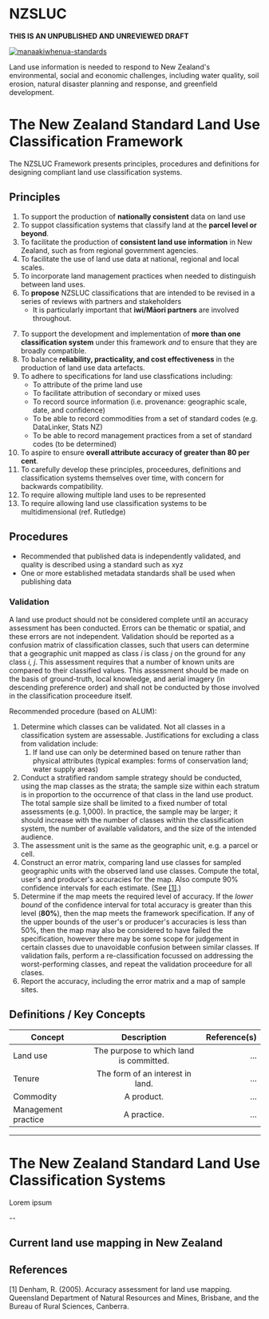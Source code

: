 # NZSLUC

**THIS IS AN UNPUBLISHED AND UNREVIEWED DRAFT**

[![manaakiwhenua-standards](https://github.com/manaakiwhenua/nzsluc/workflows/manaakiwhenua-standards/badge.svg)](https://github.com/manaakiwhenua/manaakiwhenua-standards)

<!-- TODO some sort of foreword; why we are making this -->

Land use information is needed to respond to New Zealand's environmental, social and economic challenges, including water quality, soil erosion, natural disaster planning and response, and greenfield development.

# The New Zealand Standard Land Use Classification Framework

The NZSLUC Framework presents principles, procedures and definitions for designing compliant land use classification systems. 

<!-- Informative -->
## Principles

1. To support the production of **nationally consistent** data on land use
2. To suppot classification systems that classify land at the **parcel level or beyond**. <!-- More explicit scale? Raster/DGGS resolution? Landscape objects? -->
3. To facilitate the production of **consistent land use information** in New Zealand, such as from regional government agencies.
4. To facilitate the use of land use data at national, regional and local scales.
5. To incorporate land management practices when needed to distinguish between land uses.
6. To **propose** NZSLUC classifications that are intended to be revised in a series of reviews with partners and stakeholders
    - It is particularly important that **iwi/Māori partners** are involved throughout.
<!-- - To achieve national understanding before releasing the data adhering to a proposed classification system. -->
7. To support the development and implementation of **more than one classification system** under this framework _and_ to ensure that they are broadly compatible. <!-- Compatible = weasly? -->
8. To balance **reliability, practicality, and cost effectiveness** in the production of land use data artefacts.
9. To adhere to specifications for land use classfications including:
    - To attribute of the prime land use
    - To facilitate attribution of secondary or mixed uses
    - To record source information (i.e. provenance: geographic scale, date, and confidence)
    - To be able to record commodities from a set of standard codes (e.g. DataLinker, Stats NZ)
    - To be able to record management practices from a set of standard codes (to be determined)
    <!-- - Tenure -->
10. To aspire to ensure **overall attribute accuracy of greater than 80 per cent**.
11. To carefully develop these principles, proceedures, definitions and classification systems themselves over time, with concern for backwards compatibility.
12. To require allowing multiple land uses to be represented
13. To require allowing land use classification systems to be multidimensional (ref. Rutledge) <!-- Semantic? -->
<!-- - To allow the incorportation of multiple dimensions of land use -->
<!-- - To require that participating land use classifications are multidimensional in operation -->
<!-- - Dimensions
    - Commodities
    - Management practices
    - Tenure -->

<!-- Principles for reuse -->
<!-- Principles for contribution -->
<!-- Principles for systematic classification -->
<!-- Principles for publishing data artefacts -->

## Procedures 

<!-- Mutlidimensional? What dimensions? -->
<!-- Proceedure for reporting land use change? -->
- Recommended that published data is independently validated, and quality is described using a standard such as xyz
- One or more established metadata standards shall be used when publishing data
<!-- LUML? -->
<!-- Compatibility with other classification systems in components, e.g. PAN-NZ, ANZLIC for industrial categories, Dairy NZ classes, etc.? -->
<!-- What is the extent? Marine? What is "land"? EEZ, etc. -->

### Validation

A land use product should not be considered complete until an accuracy assessment has been conducted. Errors can be thematic or spatial, and these errors are not independent. Validation should be reported as a confusion matrix of classification classes, such that users can determine that a geographic unit mapped as class _i_ is class _j_ on the ground for any class _i, j_. This assessment requires that a number of known units are compared to their classified values. This assessment should be made on the basis of ground-truth, local knowledge, and aerial imagery (in descending preference order) and shall not be conducted by those involved in the classification proceedure itself.

Recommended procedure (based on ALUM):
1. Determine which classes can be validated. Not all classes in a classification system are assessable. Justifications for excluding a class from validation include:
    1. If land use can only be determined based on tenure rather than physical attributes (typical examples: forms of conservation land; water supply areas)
2. Conduct a stratified random sample strategy should be conducted, using the map classes as the strata; the sample size within each stratum is in proportion to the occurrence of that class in the land use product. The total sample size shall be limited to a fixed number of total assessments (e.g. 1,000). In practice, the sample may be larger; it should increase with the number of classes within the classification system, the number of available validators, and the size of the intended audience.
3. The assessment unit is the same as the geographic unit, e.g. a parcel or cell.
4. Construct an error matrix, comparing land use classes for sampled geographic units with the observed land use classes. Compute the total, user's and producer's accuracies for the map. Also compute 90% confidence intervals for each estimate. (See [[1]](#1).)
5. Determine if the map meets the required level of accuracy. If the _lower bound_ of the confidence interval for total accuracy is greater than this level (**80%**), then the map meets the framework specification. If any of the upper bounds of the user's or producer's accuracies is less than 50%, then the map may also be considered to have failed the specification, however there may be some scope for judgement in certain classes due to unavoidable confusion between similar classes. If validation fails, perform a re-classification focussed on addressing the worst-performing classes, and repeat the validation proceedure for all clases.
6. Report the accuracy, including the error matrix and a map of sample sites.



## Definitions / Key Concepts

| Concept | Description | Reference(s) |
|---------|:-----------:|-------------:|
| Land use | The purpose to which land is committed. | ... |
| Tenure | The form of an interest in land. | ... |
| Commodity | A product. | ... |
| Management practice | A practice. | ... |

---

<!-- Normative -->
# The New Zealand Standard Land Use Classification Systems

Lorem ipsum
<!-- All spatial data/metadata will adhere to OGC/ISO standards -->
<!-- Hierarchical classification like so... -->

--

## Current land use mapping in New Zealand

<!-- TODO refer to a separate Markdown summary, or report section -->

## References
<a id="1">[1]</a>
Denham, R. (2005).
Accuracy assessment for land use mapping.
Queensland Department of Natural Resources and Mines, Brisbane, and the Bureau of Rural Sciences, Canberra.